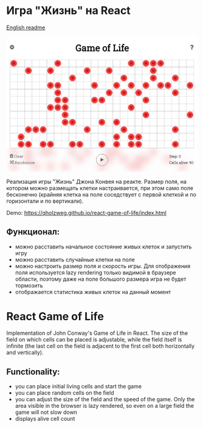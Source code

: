 # Игра "Жизнь" на React
[English readme](#react-game-of-life)

![React Game of Life](https://github.com/qholzweg/react-game-of-life/blob/master/public/react-game-of-life.png?raw=true)

Реализация игры "Жизнь" Джона Конвея на реакте. Размер поля, на котором можно размещать клетки настраивается, при этом само поле бесконечно (крайняя клетка на поле соседствует с первой клеткой и по горизонтали и по вертикали).

Demo: https://qholzweg.github.io/react-game-of-life/index.html

## Функционал:
- можно расставить начальное состояние живых клеток и запустить игру
- можно расставить случайные клетки на поле
- можно настроить размер поля и скорость игры. Для отображения поля используется lazy rendering только видимой в браузере области, поэтому даже на поле большого размера игра не будет тормозить
- отображается статистика живых клеток на данный момент


# React Game of Life
Implementation of John Conway's Game of Life in React. The size of the field on which cells can be placed is adjustable, while the field itself is infinite (the last cell on the field is adjacent to the first cell both horizontally and vertically).

## Functionality:
- you can place initial living cells and start the game
- you can place random cells on the field
- you can adjust the size of the field and the speed of the game. Only the area visible in the browser is lazy rendered, so even on a large field the game will not slow down
- displays alive cell count

